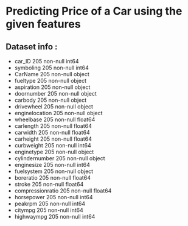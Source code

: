 # Predicting Price of a Car using the given features

## Dataset info :
* car_ID              205 non-null int64
* symboling           205 non-null int64
* CarName             205 non-null object
* fueltype            205 non-null object
* aspiration          205 non-null object
* doornumber          205 non-null object
* carbody             205 non-null object
* drivewheel          205 non-null object
* enginelocation      205 non-null object
* wheelbase           205 non-null float64
* carlength           205 non-null float64
* carwidth            205 non-null float64
* carheight           205 non-null float64
* curbweight          205 non-null int64
* enginetype          205 non-null object
* cylindernumber      205 non-null object
* enginesize          205 non-null int64
* fuelsystem          205 non-null object
* boreratio           205 non-null float64
* stroke              205 non-null float64
* compressionratio    205 non-null float64
* horsepower          205 non-null int64
* peakrpm             205 non-null int64
* citympg             205 non-null int64
* highwaympg          205 non-null int64
